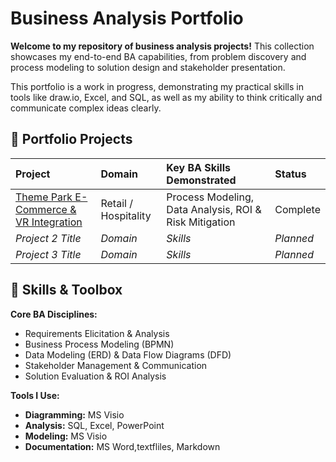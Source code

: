 # Business Analysis Portfolio

**Welcome to my repository of business analysis projects!** This collection showcases my end-to-end BA capabilities, from problem discovery and process modeling to solution design and stakeholder presentation.

This portfolio is a work in progress, demonstrating my practical skills in tools like draw.io, Excel, and SQL, as well as my ability to think critically and communicate complex ideas clearly.

## 📁 Portfolio Projects

| Project | Domain | Key BA Skills Demonstrated | Status |
| :--- | :--- | :--- | :--- |
| [Theme Park E-Commerce & VR Integration](./theme-park-ecommerce-ba-analysis/) | Retail / Hospitality | Process Modeling, Data Analysis, ROI & Risk Mitigation | Complete |
| *Project 2 Title* | *Domain* | *Skills* | *Planned* |
| *Project 3 Title* | *Domain* | *Skills* | *Planned* |

## 🔧 Skills & Toolbox

**Core BA Disciplines:**
- Requirements Elicitation & Analysis
- Business Process Modeling (BPMN)
- Data Modeling (ERD) & Data Flow Diagrams (DFD)
- Stakeholder Management & Communication
- Solution Evaluation & ROI Analysis

**Tools I Use:**
- **Diagramming:** MS Visio
- **Analysis:** SQL, Excel, PowerPoint
- **Modeling:** MS Visio
- **Documentation:** MS Word,textfliles, Markdown

